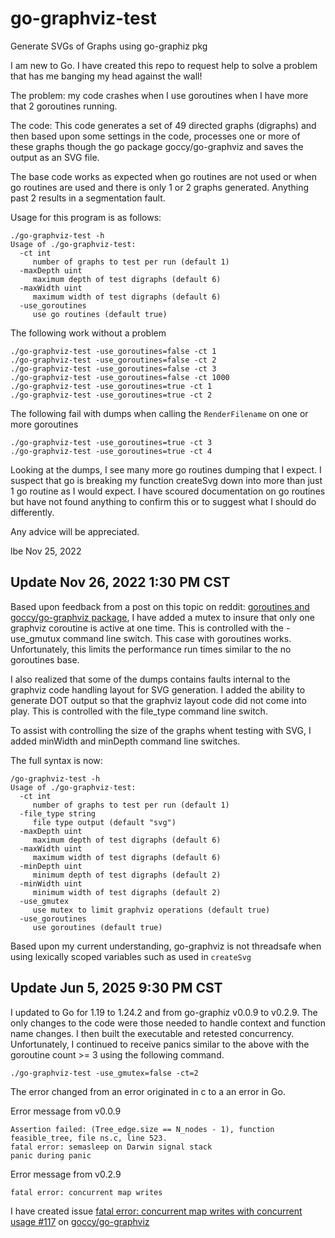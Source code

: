 # go-graphviz-test

Generate SVGs of Graphs using go-graphiz pkg

I am new to Go.  I have created this repo to request help to solve a problem
that has me banging my head against the wall!

The problem: my code crashes when I use goroutines when I have more that 2
goroutines running.

The code: This code generates a set of 49 directed graphs (digraphs) and
then based upon some settings in the code, processes one or more of these graphs
though the go package goccy/go-graphviz and saves the output as an SVG file.  

The base code works as expected when go routines are not used or when go
routines are used and there is only 1 or 2 graphs generated.  Anything past 2 results
in a segmentation fault.

Usage for this program is as follows:

```text
./go-graphviz-test -h
Usage of ./go-graphviz-test:
  -ct int
     number of graphs to test per run (default 1)
  -maxDepth uint
     maximum depth of test digraphs (default 6)
  -maxWidth uint
     maximum width of test digraphs (default 6)
  -use_goroutines
     use go routines (default true)
```

The following work without a problem

```text
./go-graphviz-test -use_goroutines=false -ct 1
./go-graphviz-test -use_goroutines=false -ct 2
./go-graphviz-test -use_goroutines=false -ct 3
./go-graphviz-test -use_goroutines=false -ct 1000
./go-graphviz-test -use_goroutines=true -ct 1
./go-graphviz-test -use_goroutines=true -ct 2
```

The following fail with dumps when calling the `RenderFilename` on one or more goroutines

```text
./go-graphviz-test -use_goroutines=true -ct 3
./go-graphviz-test -use_goroutines=true -ct 4
```

Looking at the dumps, I see many more go routines dumping that I expect.
I suspect that go is breaking my function createSvg down into more than just
1 go routine as I would expect.  I have scoured documentation on go routines
but have not found anything to confirm this or to suggest what I should do
differently.

Any advice will be appreciated.

lbe Nov 25, 2022

## Update Nov 26, 2022 1:30 PM CST

Based upon feedback from a post on this topic on reddit: [goroutines and goccy/go-graphviz package](https://www.reddit.com/r/golang/comments/z474g4/goroutines_and_goccygographviz_package/), I have added a mutex to insure that only one graphviz coroutine is active at one time.
This is controlled with the -use_gmutux command line switch.
This case with goroutines works.  Unfortunately, this limits the performance
run times similar to the no goroutines base.

I also realized that some of the dumps contains faults internal to the
graphviz code handling layout for SVG generation.  I added the ability
to generate DOT output so that the graphviz layout code did not come
into play.  This is controlled with the file_type command line switch.

To assist with controlling the size of the graphs whent testing with SVG,
I added minWidth and minDepth command line switches.

The full syntax is now:

```text
/go-graphviz-test -h
Usage of ./go-graphviz-test:
  -ct int
     number of graphs to test per run (default 1)
  -file_type string
     file type output (default "svg")
  -maxDepth uint
     maximum depth of test digraphs (default 6)
  -maxWidth uint
     maximum width of test digraphs (default 6)
  -minDepth uint
     minimum depth of test digraphs (default 2)
  -minWidth uint
     minimum width of test digraphs (default 2)
  -use_gmutex
     use mutex to limit graphviz operations (default true)
  -use_goroutines
     use goroutines (default true)
```

Based upon my current understanding, go-graphviz is not threadsafe when
using lexically scoped variables such as used in `createSvg`

## Update Jun 5, 2025 9:30 PM CST

I updated to Go for 1.19 to 1.24.2 and from go-graphiz v0.0.9 to v0.2.9.  The only changes to the code were those
needed to handle context and function name changes.  I then built the executable and retested concurrency.
Unfortunately, I continued to receive panics similar to the above with the goroutine count >= 3 using the following
command.

```text
./go-graphviz-test -use_gmutex=false -ct=2
```

The error changed from an error originated in c to a an error in Go.

Error message from v0.0.9

```text
Assertion failed: (Tree_edge.size == N_nodes - 1), function feasible_tree, file ns.c, line 523.
fatal error: semasleep on Darwin signal stack
panic during panic
```

Error message from v0.2.9

```text
fatal error: concurrent map writes
```

I have created issue [fatal error: concurrent map writes with concurrent usage #117](https://github.com/goccy/go-graphviz/issues/117) on [goccy/go-graphviz](https://github.com/goccy/go-graphviz)
